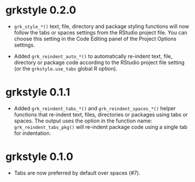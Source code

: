 # grkstyle 0.2.0

* `grk_style_*()` text, file, directory and package styling functions will now
  follow the tabs or spaces settings from the RStudio project file. You can
  choose this setting in the Code Editing panel of the Project Options settings.
  
* Added `grk_reindent_auto_*()` to automatically re-indent text, file,
  directory or package code according to the RStudio project file setting (or
  the `grkstyle.use_tabs` global R option).

# grkstyle 0.1.1

* Added `grk_reindent_tabs_*()` and `grk_reindent_spaces_*()` helper functions
  that re-indent text, files, directories or packages using tabs or spaces. The
  output uses the option in the function name: `grk_reindent_tabs_pkg()` will
  re-indent package code using a single tab for indentation.

# grkstyle 0.1.0

* Tabs are now preferred by default over spaces (#7).
